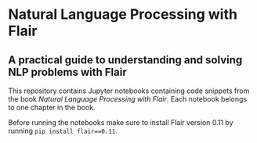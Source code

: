 # Natural Language Processing with Flair
## A practical guide to understanding and solving NLP problems with Flair

This repository contains Jupyter notebooks containing code snippets from the book _Natural Language Processing with Flair_. Each notebook belongs to one chapter in the book.

Before running the notebooks make sure to install Flair version 0.11 by running `pip install flair==0.11`.
